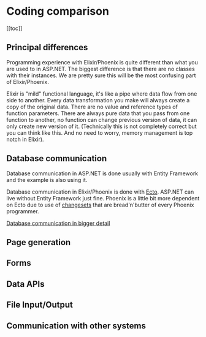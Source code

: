 # Coding comparison
[[toc]]
## Principal differences
Programming experience with Elixir/Phoenix is quite different than what you are used to in ASP.NET. The biggest difference is that there are no classes with their instances. We are pretty sure this will be the most confusing part of Elixir/Phoenix.

Elixir is "mild" functional language, it's like a pipe where data flow from one side to another. Every data transformation you make will always create a copy of the original data. There are no value and reference types of function parameters. There are always pure data that you pass from one function to another, no function can change previous version of data, it can only create new version of it. (Technically this is not completely correct but you can think like this. And no need to worry, memory management is top notch in Elixir).

## Database communication
Database communication in ASP.NET is done usually with Entity Framework and the example is also using it.

Database communication in Elixir/Phoenix is done with [Ecto](https://hexdocs.pm/ecto/Ecto.html). ASP.NET can live without Entity Framework just fine. Phoenix is a little bit more dependent on Ecto due to use of [changesets](https://hexdocs.pm/ecto/Ecto.Changeset.html) that are bread'n'butter of every Phoenix programmer.

[Database communication in bigger detail](/coding/database-communication)
## Page generation

## Forms

## Data APIs

## File Input/Output

## Communication with other systems
